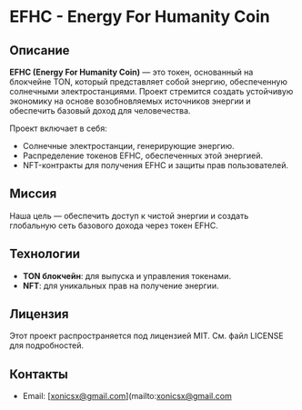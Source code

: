 # EFHC - Energy For Humanity Coin

## Описание
**EFHC (Energy For Humanity Coin)** — это токен, основанный на блокчейне TON, который представляет собой энергию, обеспеченную солнечными электростанциями. Проект стремится создать устойчивую экономику на основе возобновляемых источников энергии и обеспечить базовый доход для человечества.

Проект включает в себя:
- Солнечные электростанции, генерирующие энергию.
- Распределение токенов EFHC, обеспеченных этой энергией.
- NFT-контракты для получения EFHC и защиты прав пользователей.

## Миссия
Наша цель — обеспечить доступ к чистой энергии и создать глобальную сеть базового дохода через токен EFHC.

## Технологии
- **TON блокчейн**: для выпуска и управления токенами.
- **NFT**: для уникальных прав на получение энергии.

## Лицензия
Этот проект распространяется под лицензией MIT. См. файл LICENSE для подробностей.

## Контакты
- Email: [xonicsx@gmail.com](mailto:xonicsx@gmail.com

